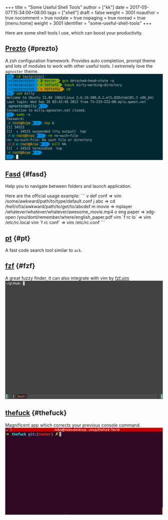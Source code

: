 +++
title = "Some Useful Shell Tools"
author = ["kk"]
date = 2017-05-07T15:34:00+08:00
tags = ["shell"]
draft = false
weight = 3001
noauthor = true
nocomment = true
nodate = true
nopaging = true
noread = true
[menu.home]
  weight = 3001
  identifier = "some-useful-shell-tools"
+++

Here are some shell tools I use, which can boost your productivity.


## [Prezto](https://github.com/sorin-ionescu/prezto) {#prezto}

A zsh configuration framework. Provides auto completion, prompt theme and lots of modules to work with other useful tools. I extremely love the `agnoster` theme.
![](/images/shell_agnoster.png)


## [Fasd](https://github.com/clvv/fasd) {#fasd}

Help you to navigate between folders and launch application.

Here are the official usage example:
\`\`\`
  v def conf       =>     vim /some/awkward/path/to/type/default.conf
  j abc            =>     cd /hell/of/a/awkward/path/to/get/to/abcdef
  m movie          =>     mplayer /whatever/whatever/whatever/awesome\_movie.mp4
  o eng paper      =>     xdg-open /you/dont/remember/where/english\_paper.pdf
  vim \`f rc lo\`    =>     vim /etc/rc.local
  vim \`f rc conf\`  =>     vim /etc/rc.conf
\`\`\`


## [pt](https://github.com/monochromegane/the%5Fplatinum%5Fsearcher) {#pt}

A fast code search tool similar to `ack`.


## [fzf](https://github.com/junegunn/fzf) {#fzf}

A great fuzzy finder, it can also integrate with vim by [fzf.vim](<https://github.com/junegunn/fzf.vim>)
![](/images/shell_fzf.gif)


## [thefuck](https://github.com/nvbn/thefuck) {#thefuck}

Magnificent app which corrects your previous console command.
![](/images/shell_thefuck.gif)
